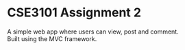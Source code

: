 # CSE3101 Assignment 2

A simple web app where users can view, post and comment.  
Built using the MVC framework.
